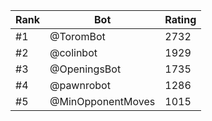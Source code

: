 Rank|Bot|Rating
---|---|---
#1|@ToromBot|2732
#2|@colinbot|1929
#3|@OpeningsBot|1735
#4|@pawnrobot|1286
#5|@MinOpponentMoves|1015
